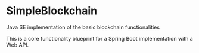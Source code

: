 # SimpleBlockchain
Java SE implementation of the basic blockchain functionalities

This is a core functionality blueprint for a Spring Boot implementation with a Web API.
